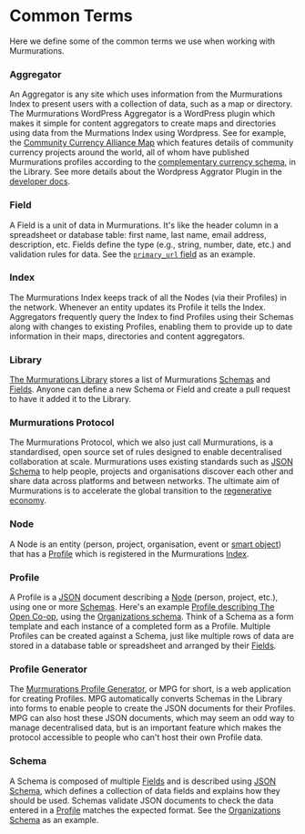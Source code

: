 # Common Terms

Here we define some of the common terms we use when working with Murmurations.

### Aggregator
An Aggregator is any site which uses information from the Murmurations Index to present users with a collection of data, such as a map or directory. The Murmurations WordPress Aggregator is a WordPress plugin which makes it simple for content aggregators to create maps and directories using data from the Murmations Index using Wordpress. See for example, the [Community Currency Alliance Map](https://map.currency.community/) which features details of community currency projects around the world, all of whom have published Murmurations profiles according to the [complementary currency schema](https://github.com/MurmurationsNetwork/MurmurationsLibrary/blob/main/schemas/complementary_currencies-v2.0.0.json), in the Library. See more details about the Wordpress Aggrator Plugin in the [developer docs](/developers/wp-aggregator.html).

### Field
A Field is a unit of data in Murmurations. It's like the header column in a spreadsheet or database table: first name, last name, email address, description, etc. Fields define the type (e.g., string, number, date, etc.) and validation rules for data. See the [`primary_url` field](https://github.com/MurmurationsNetwork/MurmurationsLibrary/blob/main/fields/primary_url.json) as an example.

### Index
The Murmurations Index keeps track of all the Nodes (via their Profiles) in the network. Whenever an entity updates its Profile it tells the Index. Aggregators frequently query the Index to find Profiles using their Schemas along with changes to existing Profiles, enabling them to provide up to date information in their maps, directories and content aggregators.

### Library
[The Murmurations Library](https://github.com/MurmurationsNetwork/MurmurationsLibrary/tree/main) stores a list of Murmurations [Schemas](#schema) and [Fields](#field). Anyone can define a new Schema or Field and create a pull request to have it added it to the Library.

### Murmurations Protocol
The Murmurations Protocol, which we also just call Murmurations, is a standardised, open source set of rules designed to enable decentralised collaboration at scale. Murmurations uses existing standards such as [JSON Schema](https://json-schema.org/) to help people, projects and organisations discover each other and share data across platforms and between networks. The ultimate aim of Murmurations is to accelerate the global transition to the [regenerative economy](https://capitalinstitute.org/8-principles-regenerative-economy/).

### Node
A Node is an entity (person, project, organisation, event or [smart object](https://en.wikipedia.org/wiki/Smart_object)) that has a [Profile](#profile) which is registered in the Murmurations [Index](#index).

### Profile
A Profile is a [JSON](https://en.wikipedia.org/wiki/JSON) document describing a [Node](#node) (person, project, etc.), using one or more [Schemas](#schema). Here's an example [Profile describing The Open Co-op](https://www.open.coop/open.json), using the [Organizations schema](https://github.com/MurmurationsNetwork/MurmurationsLibrary/blob/main/schemas/organizations_schema-v1.0.0.json). Think of a Schema as a form template and each instance of a completed form as a Profile. Multiple Profiles can be created against a Schema, just like multiple rows of data are stored in a database table or spreadsheet and arranged by their [Fields](#field).

### Profile Generator
The [Murmurations Profile Generator](https://profiles.murmurations.network), or MPG for short, is a web application for creating Profiles. MPG automatically converts Schemas in the Library into forms to enable people to create the JSON documents for their Profiles. MPG can also host these JSON documents, which may seem an odd way to manage decentralised data, but is an important feature which makes the protocol accessible to people who can't host their own Profile data.

### Schema
A Schema is composed of multiple [Fields](#field) and is described using [JSON Schema](https://json-schema.org/), which defines a collection of data fields and explains how they should be used. Schemas validate JSON documents to check the data entered in a [Profile](#profile) matches the expected format. See the [Organizations Schema](https://github.com/MurmurationsNetwork/MurmurationsLibrary/blob/main/schemas/organizations_schema-v1.0.0.json) as an example.
